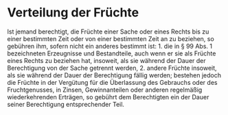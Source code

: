 # Verteilung der Früchte

Ist jemand berechtigt, die Früchte einer Sache oder eines Rechts bis zu einer bestimmten Zeit oder von einer bestimmten Zeit an zu beziehen, so gebühren ihm, sofern nicht ein anderes bestimmt ist:  1.
 die in § 99 Abs. 1 bezeichneten Erzeugnisse und Bestandteile, auch wenn er sie als Früchte eines Rechts zu beziehen hat, insoweit, als sie während der Dauer der Berechtigung von der Sache getrennt werden,
 2.
 andere Früchte insoweit, als sie während der Dauer der Berechtigung fällig werden; bestehen jedoch die Früchte in der Vergütung für die Überlassung des Gebrauchs oder des Fruchtgenusses, in Zinsen, Gewinnanteilen oder anderen regelmäßig wiederkehrenden Erträgen, so gebührt dem Berechtigten ein der Dauer seiner Berechtigung entsprechender Teil.
 

